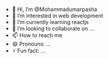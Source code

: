 - 👋 Hi, I’m @Mohammadumarpasha
- 👀 I’m interested in web development
- 🌱 I’m currently learning reactjs
- 💞️ I’m looking to collaborate on ...
- 📫 How to reach me 
- 😄 Pronouns: ...
- ⚡ Fun fact: ...

<!---
Mohammadumarpasha/Mohammadumarpasha is a ✨ special ✨ repository because its `README.md` (this file) appears on your GitHub profile.
You can click the Preview link to take a look at your changes.
--->
